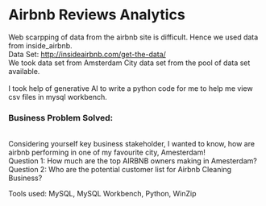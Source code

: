 # Airbnb Reviews Analytics
Web scarpping of data from the airbnb site is difficult. Hence we used data from inside_airbnb. 
<br> Data Set: http://insideairbnb.com/get-the-data/ 
<br> We took data set from Amsterdam City data set from the pool of data set available.  
<br>I took help of generative AI to write a python code for me to help me view csv files in mysql workbench. 

### Business Problem Solved: 
<br>Considering yourself key business stakeholder, I wanted to know, how are airbnb performing in one of my favourite city, Amesterdam! 
<br>Question 1: How much are the top AIRBNB owners making in Amesterdam? 
<br>Question 2: Who are the potential customer list for Airbnb Cleaning Business? 

Tools used: MySQL, MySQL Workbench, Python, WinZip

